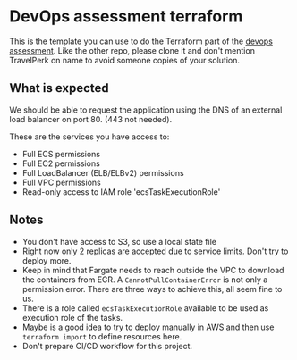 # DevOps assessment terraform

This is the template you can use to do the Terraform part of the [devops assessment][1]. Like the other repo,
please clone it and don't mention TravelPerk on name to avoid someone copies of your solution.

## What is expected

We should be able to request the application using the DNS of an external load
balancer on port 80. (443 not needed).

These are the services you have access to:

 * Full ECS permissions
 * Full EC2 permissions
 * Full LoadBalancer (ELB/ELBv2) permissions
 * Full VPC permissions
 * Read-only access to IAM role 'ecsTaskExecutionRole'


## Notes

 * You don't have access to S3, so use a local state file
 * Right now only 2 replicas are accepted due to service limits. Don't try to
   deploy more.
 * Keep in mind that Fargate needs to reach outside the VPC to download the
   containers from ECR. A `CannotPullContainerError` is not only a permission
   error. There are three ways to achieve this, all seem fine to us.
 * There is a role called `ecsTaskExecutionRole` available to be used as
   execution role of the tasks.
 * Maybe is a good idea to try to deploy manually in AWS and then use
   `terraform import` to define resources here.
 * Don't prepare CI/CD workflow for this project.

[1]: https://github.com/travelperk/devops-assessment
